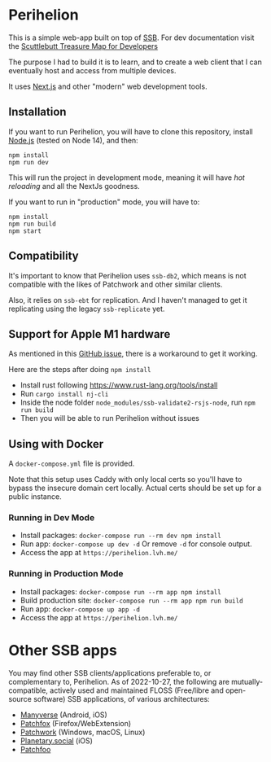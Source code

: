 # Perihelion

This is a simple web-app built on top of [SSB](https://scuttlebutt.nz/). For dev documentation visit the [Scuttlebutt Treasure Map for Developers](https://dev.scuttlebutt.nz/#/)

The purpose I had to build it is to learn, and to create a web client that I can eventually host and access from multiple devices.

It uses [Next.js](https://nextjs.org/) and other "modern" web development tools.

## Installation

If you want to run Perihelion, you will have to clone this repository, install [Node.js](https://nodejs.org/en/) (tested on Node 14), and then:

```
npm install
npm run dev
```

This will run the project in development mode, meaning it will have _hot reloading_ and all the NextJs goodness.

If you want to run in "production" mode, you will have to:

```
npm install
npm run build
npm start
```

## Compatibility

It's important to know that Perihelion uses `ssb-db2`, which means is not compatible with the likes of Patchwork and other similar clients.

Also, it relies on `ssb-ebt` for replication. And I haven't managed to get it replicating using the legacy `ssb-replicate` yet.

## Support for Apple M1 hardware

As mentioned in this [GitHub issue](https://github.com/ssbc/ssb-validate2-rsjs-node/issues/18#issuecomment-1140326214), there is a workaround to get it working.

Here are the steps after doing `npm install`

- Install rust following https://www.rust-lang.org/tools/install
- Run `cargo install nj-cli`
- Inside the node folder `node_modules/ssb-validate2-rsjs-node`, run `npm run build`
- Then you will be able to run Perihelion without issues

## Using with Docker

A `docker-compose.yml` file is provided.

Note that this setup uses Caddy with only local certs so you'll have to bypass the insecure domain cert locally. Actual certs should be set up for a public instance.

### Running in Dev Mode

- Install packages: `docker-compose run --rm dev npm install`
- Run app: `docker-compose up dev -d` Or remove `-d` for console output.
- Access the app at `https://perihelion.lvh.me/`

### Running in Production Mode

- Install packages: `docker-compose run --rm app npm install`
- Build production site: `docker-compose run --rm app npm run build`
- Run app: `docker-compose up app -d`
- Access the app at `https://perihelion.lvh.me/`

# Other SSB apps

You may find other SSB clients/applications preferable to, or complementary to, Perihelion.
As of 2022-10-27, the following are mutually-compatible, actively used and maintained FLOSS (Free/libre and open-source software) SSB applications, of various architectures:

- [Manyverse](https://www.manyver.se/) (Android, iOS)
- [Patchfox](https://patchfox.org/) (Firefox/WebExtension)
- [Patchwork](https://ahdinosaur.github.io/patchwork-downloader/) (Windows, macOS, Linux)
- [Planetary.social](https://www.planetary.social/) (iOS)
- [Patchfoo](https://git.scuttlebot.io/%25YAg1hicat%2B2GELjE2QJzDwlAWcx0ML%2B1sXEdsWwvdt8%3D.sha256)
